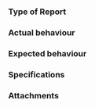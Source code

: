 <!--
If this is your first report, please have a look at the contribution guidelines first.

https://github.com/while-true-do/community/blob/master/docs/CONTRIBUTING.md
-->

### Type of Report

<!-- Is this a bug, feature request, enhancement, ... -->

### Actual behaviour

<!-- Please describe, what is happening at the moment. -->

### Expected behaviour

<!-- Please describe, what should happen. -->

### Specifications

<!-- Please consider to post versions, technical background, tool chains, other dependencies, etc. -->

### Attachments

<!-- Please attach everything, that can help to understand the issue like screenshots, code snippets, error codes, animations, etc. -->
